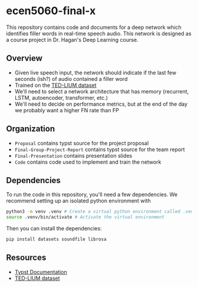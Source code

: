 # ecen5060-final-x

This repository contains code and documents for a deep network which identifies filler words in
real-time speech audio. This network is designed as a course project in Dr. Hagan's Deep Learning
course.

## Overview

- Given live speech input, the network should indicate if the last few seconds (ish?) of audio contained a filler word
- Trained on the [TED-LIUM dataset](https://huggingface.co/datasets/LIUM/tedlium)
- We'll need to select a network architecture that has memory (recurrent, LSTM, autoencoder, transformer, etc.)
- We'll need to decide on performance metrics, but at the end of the day we probably want a higher FN rate than FP

## Organization

- `Proposal` contains typst source for the project proposal
- `Final-Group-Project-Report` contains typst source for the team report
- `Final-Presentation` contains presentation slides
- `Code` contains code used to implement and train the network

## Dependencies

To run the code in this repository, you'll need a few dependencies. We recommend setting up an
isolated python environment with

```sh
python3 -m venv .venv # Create a virtual python environment called .venv
source .venv/bin/activate # Activate the virtual environment
```

Then you can install the dependencies:

```sh
pip install datasets soundfile librosa
```

## Resources

- [Typst Documentation](https://typst.app/docs)
- [TED-LIUM dataset](https://huggingface.co/datasets/LIUM/tedlium)
